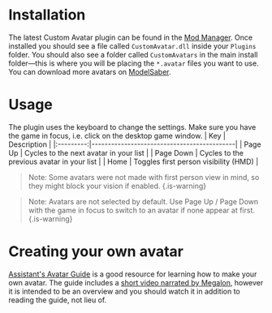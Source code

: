 <!-- TITLE: Custom Avatars -->
<!--  -->
# Installation
The latest Custom Avatar plugin can be found in the [Mod Manager](/beginners-guide#how-to-install-mods).
Once installed you should see a file called `CustomAvatar.dll` inside your `Plugins` folder. You should also see a folder called `CustomAvatars` in the main install folder—this is where you will be placing the `*.avatar` files you want to use. You can download more avatars on [ModelSaber](https://modelsaber.assistant.moe/Sabers/).

# Usage
The plugin uses the keyboard to change the settings. Make sure you have the game in focus, i.e. click on the desktop game window.
|    Key    | Description                                |
|:---------:|--------------------------------------------|
|  Page Up  | Cycles to the next avatar in your list     |
| Page Down | Cycles to the previous avatar in your list |
|    Home   | Toggles first person visibility (HMD)            |

> Note: Some avatars were not made with first person view in mind, so they might block your vision if enabled.
{.is-warning}

>Note: Avatars are not selected by default. Use Page Up / Page Down with the game in focus to switch to an avatar if none appear at first.
{.is-warning}
# Creating your own avatar
[Assistant's Avatar Guide](https://bs.assistant.moe/Avatars) is a good resource for learning how to make your own avatar.
The guide includes a [short video narrated by Megalon](https://bs.assistant.moe/Avatars#Videos), however it is intended to be an overview and you should watch it in addition to reading the guide, not lieu of.